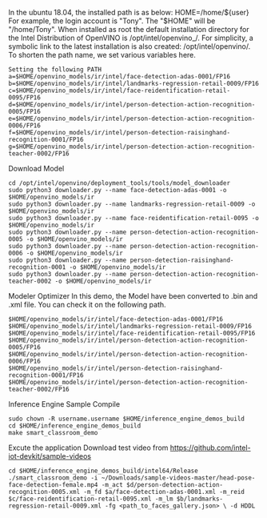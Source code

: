 In the ubuntu 18.04, the installed path is as below: HOME=/home/${user} For example, the login account is "Tony". The "$HOME" will be "/home/Tony". When installed as root the default installation directory for the Intel Distribution of OpenVINO is /opt/intel/openvino_/. For simplicity, a symbolic link to the latest installation is also created: /opt/intel/openvino/. To shorten the path name, we set various variables here.
```
Setting the following PATH
a=$HOME/openvino_models/ir/intel/face-detection-adas-0001/FP16
b=$HOME/openvino_models/ir/intel/landmarks-regression-retail-0009/FP16
c=$HOME/openvino_models/ir/intel/face-reidentification-retail-0095/FP16
d=$HOME/openvino_models/ir/intel/person-detection-action-recognition-0005/FP16
e=$HOME/openvino_models/ir/intel/person-detection-action-recognition-0006/FP16
f=$HOME/openvino_models/ir/intel/person-detection-raisinghand-recognition-0001/FP16
g=$HOME/openvino_models/ir/intel/person-detection-action-recognition-teacher-0002/FP16

```
Download Model
```
cd /opt/intel/openvino/deployment_tools/tools/model_downloader
sudo python3 downloader.py --name face-detection-adas-0001 -o $HOME/openvino_models/ir
sudo python3 downloader.py --name landmarks-regression-retail-0009 -o $HOME/openvino_models/ir
sudo python3 downloader.py --name face-reidentification-retail-0095 -o $HOME/openvino_models/ir
sudo python3 downloader.py --name person-detection-action-recognition-0005 -o $HOME/openvino_models/ir
sudo python3 downloader.py --name person-detection-action-recognition-0006 -o $HOME/openvino_models/ir
sudo python3 downloader.py --name person-detection-raisinghand-recognition-0001 -o $HOME/openvino_models/ir
sudo python3 downloader.py --name person-detection-action-recognition-teacher-0002 -o $HOME/openvino_models/ir
```
Modeler Optimizer
In this demo, the Model have been converted to .bin and .xml file. You can check it on the following path.
```
$HOME/openvino_models/ir/intel/face-detection-adas-0001/FP16
$HOME/openvino_models/ir/intel/landmarks-regression-retail-0009/FP16
$HOME/openvino_models/ir/intel/face-reidentification-retail-0095/FP16
$HOME/openvino_models/ir/intel/person-detection-action-recognition-0005/FP16
$HOME/openvino_models/ir/intel/person-detection-action-recognition-0006/FP16
$HOME/openvino_models/ir/intel/person-detection-raisinghand-recognition-0001/FP16
$HOME/openvino_models/ir/intel/person-detection-action-recognition-teacher-0002/FP16
```
Inference Engine Sample Compile
```
sudo chown -R username.username $HOME/inference_engine_demos_build
cd $HOME/inference_engine_demos_build
make smart_classroom_demo
```
Excute the application
Download test video from https://github.com/intel-iot-devkit/sample-videos
```
cd $HOME/inference_engine_demos_build/intel64/Release
./smart_classroom_demo -i ~/Downloads/sample-videos-master/head-pose-face-detection-female.mp4 -m_act $d/person-detection-action-recognition-0005.xml -m_fd $a/face-detection-adas-0001.xml -m_reid $c/face-reidentification-retail-0095.xml -m_lm $b/landmarks-regression-retail-0009.xml -fg <path_to_faces_gallery.json> \ -d HDDL
```
